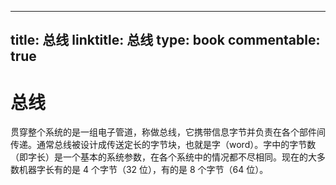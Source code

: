 
---
title: 总线
linktitle: 总线
type: book
commentable: true
---

# 总线

贯穿整个系统的是一组电子管道，称做总线，它携带信息字节并负责在各个部件间传递。通常总线被设计成传送定长的字节块，也就是字（word）。字中的字节数（即字长）是一个基本的系统参数，在各个系统中的情况都不尽相同。现在的大多数机器字长有的是 4 个字节（32 位），有的是 8 个字节（64 位）。

    